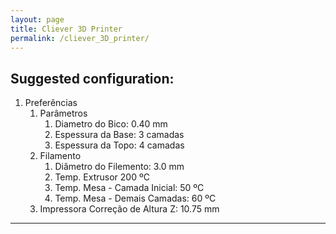 ```yaml
---
layout: page
title: Cliever 3D Printer
permalink: /cliever_3D_printer/
---
```


## Suggested configuration:

1. Preferências
    1. Parâmetros
        1. Diametro do Bico:    0.40 mm
        2. Espessura da Base:   3 camadas
        3. Espessura da Topo:   4 camadas
    2. Filamento
        1. Diâmetro do Filemento:       3.0 mm
        2. Temp. Extrusor               200 ºC
        3. Temp. Mesa - Camada Inicial: 50 ºC
        4. Temp. Mesa - Demais Camadas: 60 ºC
    3. Impressora
        Correção de Altura Z:   10.75 mm
--- 
